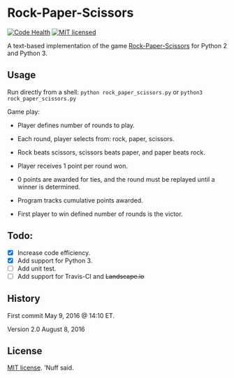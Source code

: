 # Rock-Paper-Scissors

[![Code Health](https://landscape.io/github/marshki/rock_scissor_paper/master/landscape.svg?style=flat)](https://landscape.io/github/marshki/rock_scissor_paper/master)
[![MIT licensed](https://img.shields.io/badge/license-MIT-blue.svg)](https://raw.githubusercontent.com/hyperium/hyper/master/LICENSE)
 
A text-based implementation of the game [Rock-Paper-Scissors](https://en.wikipedia.org/wiki/Rock%E2%80%93paper%E2%80%93scissors) for Python 2 and Python 3. 

        
## Usage 

Run directly from a shell: 
`python rock_paper_scissors.py` or `python3 rock_paper_scissors.py` 

Game play:

* Player defines number of rounds to play.
  
* Each round, player selects from: rock, paper, scissors.
  
* Rock beats scissors, scissors beats paper, and paper beats rock.
 
* Player receives 1 point per round won.
 
* 0 points are awarded for ties, and the round must be replayed until a winner is determined.
 
* Program tracks cumulative points awarded.
 
* First player to win defined number of rounds is the victor.   

## Todo: 
- [x] Increase code efficiency. 
- [x] Add support for Python 3.  
- [ ] Add unit test. 
- [ ] Add support for Travis-CI and ~~Landscape.io~~

## History 
First commit May 9, 2016 @ 14:10 ET. 

Version 2.0 August 8, 2016 

## License 
[MIT license](https://opensource.org/licenses/MIT). 'Nuff said. 
